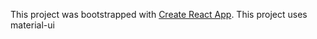 This project was bootstrapped with [Create React App](https://github.com/facebookincubator/create-react-app).
This project uses material-ui 
